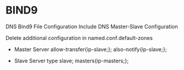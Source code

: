 # BIND9
DNS Bind9 File Configuration
Include DNS Master-Slave Configuration

Delete additional configuration in named.conf.default-zones
- Master Server
allow-transfer{ip-slave;};
also-notify{ip-slave;};

- Slave Server
type slave;
masters{ip-masters;};
